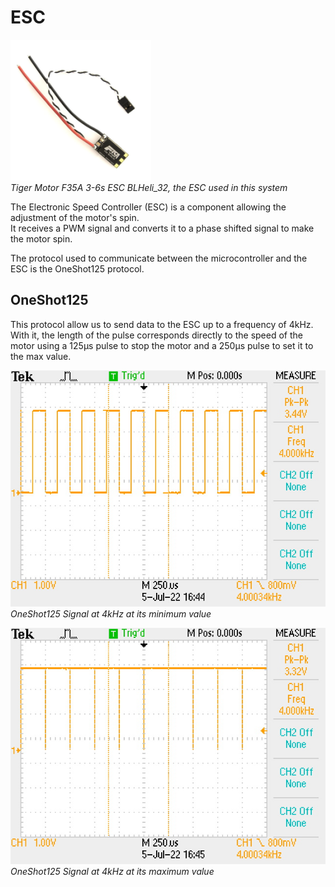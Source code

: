 # ESC

[![ESC](images/ESC.png)](https://github.com/kevinbecquet/Thrust_Control/tree/master/electronics/esc)  
*Tiger Motor F35A 3-6s ESC BLHeli_32, the ESC used in this system*

The Electronic Speed Controller (ESC) is a component allowing the adjustment of the motor's spin.  
It receives a PWM signal and converts it to a phase shifted signal to make the motor spin.

The protocol used to communicate between the microcontroller and the ESC is the OneShot125 protocol.

## OneShot125

This protocol allow us to send data to the ESC up to a frequency of 4kHz.
With it, the length of the pulse corresponds directly to the speed of the motor using a 125μs pulse to stop the motor and a 250μs pulse to set it to the max value.

![Oneshot 4kHZ min](images/OneShot125_MIN.JPG)  
*OneShot125 Signal at 4kHz at its minimum value*

![Oneshot 4kHZ min](images/OneShot125_MAX.JPG)  
*OneShot125 Signal at 4kHz at its maximum value*
